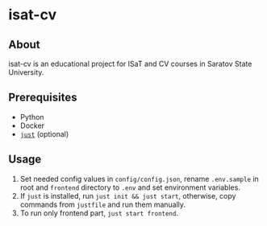 # isat-cv

## About

isat-cv is an educational project for ISaT and CV courses in Saratov State
University.

## Prerequisites
* Python
* Docker
* [`just`](https://github.com/casey/just) (optional)

## Usage

1. Set needed config values in `config/config.json`, rename `.env.sample` in
root and `frontend` directory to `.env` and set environment variables.
2. If `just` is installed, run `just init && just start`, otherwise, copy
commands from `justfile` and run them manually.
3. To run only frontend part, `just start frontend`.
